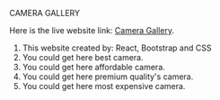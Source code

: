 CAMERA GALLERY

Here is the live website link: [Camera Gallery](https://camera-gallery-32eba.web.app/).

1. This website created by: React, Bootstrap and CSS
2. You could get here best camera.
3. You could get here affordable camera.
4. You could get here premium quality's camera.
5. You could get here most expensive camera.